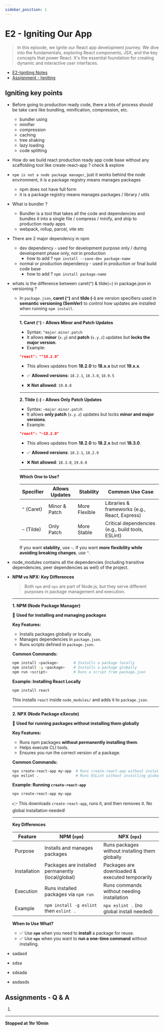 ```yaml
---
sidebar_position: 1
---
```


# E2 - Igniting Our App

> In this episode, we ignite our React app development journey. We dive into the fundamentals, exploring React components, JSX, and the key concepts that power React. It's the essential foundation for creating dynamic and interactive user interfaces.

- [E2-Igniting Notes](https://github.com/pravn27/reactjs-tech-doc/blob/master/docs/reactjs-course-tutorials/namaste-reactjs-course/readerDoc/E2-Igniting-Our-App/E2-Igniting-Our-App.pdf)
- [Assignment - Igniting ](https://github.com/pravn27/reactjs-tech-doc/blob/master/docs/reactjs-course-tutorials/namaste-reactjs-course/readerDoc/E2-Igniting-Our-App/Assignment-Igniting.pdf)

## Igniting key points

- Before going to production ready code, there a lots of process should be take care like bundling, minification, compression, etc.
  - bundler using
  - minifier
  - compression
  - caching
  - tree shaking
  - lazy loading
  - code splitting
- How do we build react production ready app code base without any scaffolding tool like create-react-app ? check & explore
- `npm is not a node package manager`, just it works behind the node environment, it is a package registry means manages packages
  - npm does not have full form
  - it is a package registry means manages packages / library / utils
- What is bundler ?
  - Bundler is a tool that takes all the code and dependencies and bundles it into a single file / compress / minify, and ship to production ready apps
  - webpack, rollup, parcel, vite etc
- There are 2 major dependency in npm
  - dev dependency - used for development purpose only / during development phase only, not in production
    - how to add ? `npm install --save-dev package-name`
  - normal or production dependency - used in production or final build code base
    - how to add ? `npm install package-name`
- whats is the difference between caret(^) & tilde(~) in package.json in versioning ?

  - In `package.json`, **caret (`^`)** and **tilde (`~`)** are version specifiers used in **semantic versioning (SemVer)** to control how updates are installed when running `npm install`.

    ***

    **1. Caret (`^`) - Allows Minor and Patch Updates**

    - Syntax: `^major.minor.patch`
    - It allows **minor** (`x.y`) and **patch** (`x.y.z`) updates but **locks the major version**.
    - Example:

    ```json
    "react": "^18.2.0"
    ```

    - This allows updates from **18.2.0** to **18.x.x** but not **19.x.x**.

    - ✅ **Allowed versions**: `18.2.1`, `18.3.0`, `18.9.5`
    - ❌ **Not allowed**: `19.0.0`

    ***

    **2. Tilde (`~`) - Allows Only Patch Updates**

    - Syntax: `~major.minor.patch`
    - It allows **only patch** (`x.y.z`) updates but locks **minor and major versions**.
    - Example:

    ```json
    "react": "~18.2.0"
    ```

    - This allows updates from **18.2.0** to **18.2.x** but not **18.3.0**.

    - ✅ **Allowed versions**: `18.2.1`, `18.2.9`
    - ❌ **Not allowed**: `18.3.0`, `19.0.0`

    ***

    **Which One to Use?**

    | Specifier   | Allows Updates | Stability     | Common Use Case                                   |
    | ----------- | -------------- | ------------- | ------------------------------------------------- |
    | `^` (Caret) | Minor & Patch  | More Flexible | Libraries & frameworks (e.g., React, Express)     |
    | `~` (Tilde) | Only Patch     | More Stable   | Critical dependencies (e.g., build tools, ESLint) |

    If you want **stability**, use `~`. If you want **more flexibility while avoiding breaking changes**, use `^`.

- node_modules contains all the dependencies (including transitive dependencies, peer dependencies as well) of the project.

- **NPM vs NPX: Key Differences**

  > Both `npm` and `npx` are part of Node.js, but they serve different purposes in package management and execution.

  ***

  **1. NPM (Node Package Manager)**

  📌 **Used for installing and managing packages**

  **Key Features:**

  - Installs packages globally or locally.
  - Manages dependencies in `package.json`.
  - Runs scripts defined in `package.json`.

  **Common Commands:**

  ```sh
  npm install <package>       # Installs a package locally
  npm install -g <package>    # Installs a package globally
  npm run <script>            # Runs a script from package.json
  ```

  **Example: Installing React Locally**

  ```sh
  npm install react
  ```

  This installs `react` inside `node_modules/` and adds it to `package.json`.

  ***

  **2. NPX (Node Package eXecute)**

  📌 **Used for running packages without installing them globally**

  **Key Features:**

  - Runs npm packages **without permanently installing them**.
  - Helps execute CLI tools.
  - Ensures you run the correct version of a package.

  **Common Commands:**

  ```sh
  npx create-react-app my-app  # Runs create-react-app without installing it
  npx eslint .                 # Runs ESLint without installing globally
  ```

  **Example: Running `create-react-app`**

  ```sh
  npx create-react-app my-app
  ```

  👉 This downloads `create-react-app`, runs it, and then removes it. No global installation needed!

  ***

  **Key Differences**

  | Feature      | NPM (`npm`)                                       | NPX (`npx`)                                    |
  | ------------ | ------------------------------------------------- | ---------------------------------------------- |
  | Purpose      | Installs and manages packages                     | Runs packages without installing them globally |
  | Installation | Packages are installed permanently (local/global) | Packages are downloaded & executed temporarily |
  | Execution    | Runs installed packages via `npm run`             | Runs commands without needing installation     |
  | Example      | `npm install -g eslint` then `eslint .`           | `npx eslint .` (no global install needed)      |

  **When to Use What?**

  - ✅ Use **`npm`** when you need to **install** a package for reuse.
  - ✅ Use **`npx`** when you want to **run a one-time command** without installing.

- sadasd
- sdsa
- sdsada
- asdasds

## Assignments - Q & A

1.

---

**Stopped at 1hr 10min**
